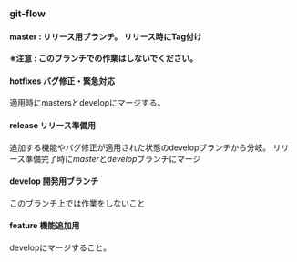### git-flow
#### **master** : リリース用ブランチ。 リリース時にTag付け
**※注意 : このブランチでの作業はしないでください。**

#### **hotfixes** バグ修正・緊急対応
適用時にmastersとdevelopにマージする。

#### **release** リリース準備用
追加する機能やバグ修正が適用された状態のdevelopブランチから分岐。
リリース準備完了時に*master*と*develop*ブランチにマージ

#### **develop** 開発用ブランチ
このブランチ上では作業をしないこと

#### **feature** 機能追加用
developにマージすること。
